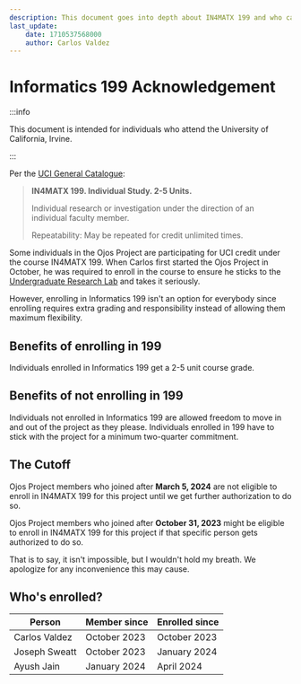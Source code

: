 ```yaml
---
description: This document goes into depth about IN4MATX 199 and who can/cannot enroll in this project for course credit.
last_update:
    date: 1710537568000
    author: Carlos Valdez
---
```


# Informatics 199 Acknowledgement

:::info

This document is intended for individuals who attend the University of
California, Irvine.

:::

Per the [UCI General Catalogue](https://catalogue.uci.edu/allcourses/in4matx/):

> **IN4MATX 199. Individual Study. 2-5 Units.**
>
> Individual research or investigation under the direction of an individual
> faculty member.
>
> Repeatability: May be repeated for credit unlimited times.

Some individuals in the Ojos Project are participating for UCI credit under the
course IN4MATX 199. When Carlos first started the Ojos Project in October, he
was required to enroll in the course to ensure he sticks to the
[Undergraduate Research Lab](https://markbaldw.in/url) and takes it seriously.

However, enrolling in Informatics 199 isn't an option for everybody since
enrolling requires extra grading and responsibility instead of allowing them
maximum flexibility.

## Benefits of enrolling in 199

Individuals enrolled in Informatics 199 get a 2-5 unit course grade.

## Benefits of not enrolling in 199

Individuals not enrolled in Informatics 199 are allowed freedom to move in and
out of the project as they please. Individuals enrolled in 199 have to stick
with the project for a minimum two-quarter commitment.

## The Cutoff

Ojos Project members who joined after **March 5, 2024** are not eligible to
enroll in IN4MATX 199 for this project until we get further authorization to do
so.

Ojos Project members who joined after **October 31, 2023** might be eligible to
enroll in IN4MATX 199 for this project if that specific person gets authorized
to do so.

That is to say, it isn't impossible, but I wouldn't hold my breath. We apologize
for any inconvenience this may cause.

## Who's enrolled?

| Person        | Member since | Enrolled since |
| ------------- | ------------ | -------------- |
| Carlos Valdez | October 2023 | October 2023   |
| Joseph Sweatt | October 2023 | January 2024   |
| Ayush Jain    | January 2024 | April 2024     |
